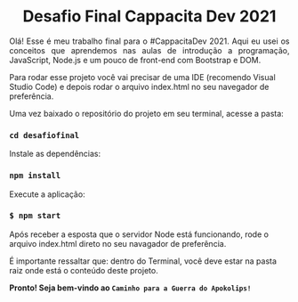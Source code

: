 <h1 align="center"> Desafio Final Cappacita Dev 2021 </h1>

<p align="justify">
Olá!
Esse é meu trabalho final para o #CappacitaDev 2021.
Aqui eu usei os conceitos que aprendemos nas aulas de introdução a programação, JavaScript, Node.js e um pouco de front-end com Bootstrap e DOM.</p>

Para rodar esse projeto você vai precisar de uma IDE (recomendo Visual Studio Code) e depois rodar o arquivo index.html no seu navegador de preferência.

Uma vez baixado o repositório do projeto em seu terminal, acesse a pasta:

### `cd desafiofinal`

Instale as dependências:

### `npm install`

Execute a aplicação:

### `$ npm start`

Após receber a esposta que o servidor Node está funcionando, rode o arquivo index.html direto no seu navagador de preferência.

É importante ressaltar que: dentro do Terminal, você deve estar na pasta raiz onde está o conteúdo deste projeto.

**Pronto! Seja bem-vindo ao `Caminho para a Guerra do Apokolips!`**